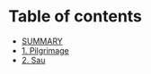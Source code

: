 # Table of contents

* [SUMMARY](README.md)
* [1. Pilgrimage](1.-pilgrimage.md)
* [2. Sau](2.-sau.md)
